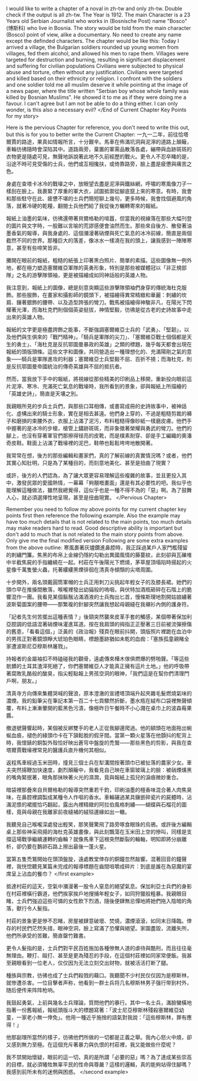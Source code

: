 I would like to write a chapter of a noval in zh-tw and only zh-tw. Double check if the output is all zh-tw.
The Year is 1912.
The main Character is a 23 Years old Serbian Journalist who works in (Bosnische Post) name "Bosco" (博斯科) who live in Bosnia.
The story would be told from the main character (Bosco) point of view, alike a documentary.
No need to create any name except the definded characters.
The chapter would be like this:
<Start of Current Chapter Key Points for my story>
Today I arrived a village, the Bulgarian soldiers rounded up young women from villages, fed them alcohol, and allowed his men to rape them.
Villages were targeted for destruction and burning, resulting in significant displacement and suffering for civilian populations
Civilians were subjected to physical abuse and torture, often without any justification.
Civilians were targeted and killed based on their ethnicity or religion.
I confront with the soldiers and one soldier told me all muslim deserve it while pointing at the image of a news paper, where the title written  "Serbian boy whose whole family was killed by Bosnian Muslims".
He showed it to me as if they were doing me a favour. I can't agree but I am not be able to do a thing either.
I can only wonder, is this also a necessary evil?
</End of Current Chapter Key Points for my story>

Here is the pervious Chapter for reference, you don't need to write this out, but this is for you to better write the Current Chapter:
<Pervious Chapter>
一九一二年，前往恰塔爾賈的路途，果真如情報所言，十分艱辛。馬車在佈滿坑洞與泥濘的道路上顛簸，車輪彷彿隨時會深陷其中。道路兩旁，棄置的軍需品散落各處，繃帶與血跡斑斑的衣物更是隨處可見，無聲地訴說著此地不久前經歷的戰火。更令人不忍卒睹的是，沿途不時可見受傷的士兵，他們或互相攙扶，或倚靠路旁，臉上盡是疲憊與痛苦之色。

身處在查塔卡冰冷的戰壕之中，放眼望去盡是泥濘與鐵絲網，呼嘯的寒風像刀子一樣刮在臉上。我裹緊了厚重的軍大衣，試圖抵禦從腳底竄上來的寒意。有時，我會和那些駐守在此、疲憊不堪的士兵們簡短聊上幾句，更多時候，我會找個避風的角落，就著冷硬的乾糧，翻閱士兵他們給了我從後方輾轉寄來的報紙。

報紙上油墨的氣味，彷彿還帶著貝爾格勒的喧囂，但當我的視線落在那些大幅刊登的圖片與文字時，一股難以言喻的荒謬感便會油然而生。那些來自後方、散發著油墨香氣的報導，與我身處的、這個瀰漫著硝煙與死亡氣息的冰冷前線，簡直是兩個截然不同的世界。那種巨大的落差，像冰水一樣澆在我的頭上，讓我感到一陣陣寒意，甚至有些啼笑皆非。

攤開在眼前的報紙，粗糙的紙張上印著黑白照片、簡單的素描。這些圖像無一例外地，都在極力塑造塞爾維亞軍隊的英勇形象，特別是那些被媒體冠以「非正規部隊」之名的游擊隊領袖，更是被描繪成如同神話般的英雄人物。

我注意到，報紙上的圖像，總是刻意突顯這些游擊隊領袖們身穿的傳統海杜克服飾。那些服飾，在畫家和攝影師的鏡頭下，被描繪得異常精緻和華麗：刺繡的坎肩、鑲著銀飾的腰帶、以及造型誇張的彎刀。戰馬被描繪得神駿非凡，在陽光下閃耀著光澤，而海杜克們則個個英姿挺拔，神情堅毅，彷彿是從古老的史詩故事中走出來的英雄人物。

報紙的文字更是極盡誇飾之能事，不斷強調塞爾維亞士兵的「武勇」、「堅韌」，以及他們與生俱來的「戰鬥精神」。「騎兵是軍隊的尖刀」、「塞爾維亞戰士個個都是天生的勇士」、「海杜克是反抗鄂圖曼暴政的英雄」之類的標題，幾乎每天都會出現在報紙的頭版頭條。這些文字和圖像，共同營造出一種理想化的、充滿陽剛之氣的意象——騎兵是軍隊進攻的利器；塞爾維亞士兵堅毅不屈、百折不撓；而海杜克，則是反抗鄂圖曼帝國統治的傳奇英雄與不屈的抵抗者。

然而，當我放下手中的報紙，將視線從那些精美的印刷品上移開，重新投向眼前這片泥濘、寒冷、充滿死亡氣息的戰壕時，我所看到的景象，卻與報紙上所描繪的「英雄史詩」，簡直是天壤之別。

我親眼所見的步兵士兵們，與那些口耳相傳，或書寫成冊的史詩故事中，被神話化、虛構出來的騎士形象，實在是相去甚遠。他們身上穿的，不過是粗糙剪裁的褲子和磨損的束腰外衣，衣服上沾滿了泥污，布料粗糙得像砂紙一樣磨皮膚。他們手中握著的是冰冷的步槍，槍管上鏽跡斑斑，而非象徵著榮耀與勇武的彎刀。他們的腳上，也沒有穿著軍官們那擦得锃亮的皮靴，而是樸素耐穿、卻是手工編織的奧潘奇皮鞋。鞋面上沾滿了戰壕裡的泥巴，鞋帶也鬆鬆垮垮地散開著。

我常常在想，後方的那些編輯和畫家們，真的了解前線的真實情況嗎？或者，他們其實心知肚明，只是為了某種目的，而刻意地美化、甚至是扭曲了現實？

或許，後方的人們認為，為了讓大眾更容易理解這些複雜的故事，並且更投入其中，激發民眾的愛國熱情，一幕幕「夠靚嘅畫面」還是有其必要性的吧。我似乎也能理解這種做法，雖然我總覺得，這似乎也是一種不得不為的「惡」啊。為了鼓舞人心，就必須選擇性地呈現，甚至是扭曲現實。
</Pervious Chapter>

Remember you need to follow my above points for my current chapter key points first then reference the following example. Also the example may have too much details that is not related to the main points, too much details may make readers hard to read. Good descriptive ability is important but don't add to much that is not related to the main story points from above. Only give me the final modified version
Following are some extra examples from the above outline:
<first example>
寒風裹著灰燼鑽進鼻腔時，我正踩過某戶人家門檻殘留的刺繡門簾。焦黑的布帛上金線仍隱約勾勒出異國風情的藤蔓紋，此刻卻與瓦礫堆中半截焦屍的手指纏繞在一起。村莊在午後陽光下燃燒，茅草屋頂塌陷時揚起的火星像千萬隻螢火蟲，托著縷縷黑煙徘徊在清真寺傾頹的尖塔周圍。

十步開外，兩名頭戴圓筒軍帽的士兵正用刺刀尖挑起年輕女子的及膝長裙。她們的頭巾早在推搡間散落，喉嚨裡發出幼貓般的嗚咽，與伏特加酒瓶砸碎在石階上的脆響混作一團。我看見某個鬍鬚沾滿酒液的士兵掏出匕首，慢條斯理地割開姑娘繡著波斯菊圖案的腰帶——那繁複的針腳突然讓我想起母親縫在我襯衫內側的護身符。

「記者先生何苦擺出這種表情？」後頸突然襲來皮革手套的觸感，某個帶著保加利亞腔調的低語混著硝煙味灌進耳道。按在我肩頭的拇指正正壓著三日前被流彈擦傷的舊患，「看看這個，」泛黃的《政治報》殘頁在眼前抖開，頭版照片裡跪在血泊中的男孩正對著鏡頭睜大琥珀色眼睛，標題墨跡猶如未乾的血痂：「塞族孤童親睹全家遭波斯尼亞穆斯林屠戮」。

持報者的金屬袖扣不時磕碰我的顴骨，遠處傳來樺木傢俱燃爆的劈啪聲。「等這些骯髒的土耳其渣滓死絕了，你們塞爾維亞人才能真正擁有這片土地。」他的呼吸帶著腐敗乳酪般的酸臭，指尖輕點報上男孩空洞的眼神，「我們這是在幫你們清理門戶啊，朋友。」

清真寺方向傳來集體哭喊的聲浪，原本澄澈的宣禮塔頂端升起夾雜毛髮燃燒氣味的濃煙。我的鉛筆尖在筆記本第一百二十七頁驟然折斷，墨水瓶在絨布口袋裡無聲傾覆，布料上漸漸暈開的藍黑色污漬，像極昨日午餐時不小心濺在桌巾上的波森莓果醬。

撤退號聲響起時，某個被反綁雙手的老人正從我腳邊爬過。他的額頭在地面拖出蜿蜒血痕，褪色的綠頭巾卡在下頷鬆脫的假牙間。當第一顆火星落在他顫抖的駝背上時，我懷錶的銅製外殼恰好映出蒼穹中盤旋的禿鷲——那些黑色的剪影，與我在查塔爾賈戰壕裡常見的醫護兵直升機何其相似。

返程馬車經過玉米田時，撞見三個士兵在犁溝間按著頭巾已被扯落的農家少女。車夫突然揚鞭加快速度，劇烈顛簸中，我看見自己映在車窗玻璃上的臉：被硝煙燻黑的嘴角緊抿著，眼角那抹映著火光的濕潤，竟與報紙上孤兒的淚痕微妙重合。

暗袋裡那疊來自貝爾格勒的報導突然重若千鈞，印刷油墨的檀香味混合著人肉焦臭味，在鼻腔裡調製成某種令人作嘔的香水。車輪碾過某具鑲嵌碎瓷片的屍體時，沾滿泥漿的裙擺恰巧翻起，露出內裡精緻的阿拉伯風格刺繡——蝴蝶與石榴花的圖樣，竟與母親在我離家前夜縫補的絨毯邊緣如出一轍。

我聽見自己喉嚨深處發出輕笑，那笑聲驚飛了路旁啄食眼珠的烏鴉。或許後方編輯桌上那些神采飛揚的海杜克英雄畫像，與此刻飄蕩在玉米田上空的慘叫，同樣是支撐這場戰爭繼續運轉的齒輪？就像馬車下這根突然斷裂的輪軸，明知即將分崩離析，卻仍要在鵝卵石路上擦出最後一蓬火星。

當第五隻禿鷲開始在頭頂盤旋，遠處教堂倖存的銅鐘忽然敲響。混著回音的鐘聲裡，我恍惚聽見某篇未完成的報導標題在齒間咀嚼成碎片：到底是誰在為惡魔的宴席呈上沾血的餐巾？
</first example>

<second example>
抵達村莊的這天，空氣中瀰漫著一股令人窒息的絕望氣息。保加利亞士兵們的身影在村莊裡橫行霸道，他們挨家挨戶地搜捕年輕女子，如同狩獵般粗暴。我親眼目睹，士兵們強迫這些可憐的女性飲下烈酒，隨後便肆無忌憚地將她們拖入陰暗的角落，獸行令人髮指。

村莊的景象更是慘不忍睹，房屋被肆意破壞、焚燒，濃煙滾滾，如同末日降臨。倖存的村民們茫然失措，眼神空洞，臉上寫滿了恐懼與絕望。家園盡毀，流離失所，他們所承受的苦難，簡直罄竹難書。

更令人髮指的是，士兵們對平民百姓施加各種慘無人道的虐待與酷刑，而且往往毫無理由。鞭打、毆打、甚至是更為殘忍的手段，在這個村莊裡如同家常便飯。我甚至親眼看到一位老人，仅仅因为无法立刻交出财物，就被活活打断了腿。

種族與宗教，彷彿也成了士兵們殺戮的藉口。我聽聞不少村民仅仅因为是穆斯林，就惨遭杀害。一位目擊者声称，他看到一群士兵将几名穆斯林男子强行带到村外，随后便传来阵阵枪响。

我鼓起勇氣，上前與幾名士兵理論，質問他們的暴行。其中一名士兵，滿臉蠻橫地指著一份舊報紙，報紙頭版斗大的標題寫著：「波士尼亞穆斯林殘殺塞爾維亞幼童，一家老小無一倖免」。他用一種近乎施捨的語氣對我說：「這些穆斯林，罪有應得！」

他那副理所當然的樣子，彷彿他們所做的一切都是正義之舉。我內心怒火中燒，卻又感到無力至極。在這個充斥著暴力與仇恨的村莊裡，我又能做些什麼呢？

我不禁開始懷疑，眼前的這一切，真的是所謂「必要的惡」嗎？為了達成某些崇高的目標，就必須犧牲無辜平民的性命與尊嚴？這樣的邏輯，真的能夠站得住腳嗎？我感到前所未有的迷惘與困惑。
</second example>
